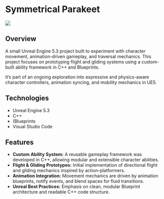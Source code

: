 # Symmetrical Parakeet
![](https://github.com/Kotuon/symmetrical_parakeet/blob/main/symmetrical_parakeet_gif.gif)

## Overview

A small Unreal Engine 5.3 project built to experiment with character movement, animation-driven gameplay, and traversal mechanics. This project focuses on prototyping flight and gliding systems using a custom-built ability framework in C++ and Blueprints.

It’s part of an ongoing exploration into expressive and physics-aware character controllers, animation syncing, and mobility mechanics in UE5.

## Technologies

* Unreal Engine 5.3
* C++
* (Blueprints
* Visual Studio Code

## Features

* __Custom Ability System:__ A reusable gameplay framework was developed in C++, allowing modular and extensible character abilities.
* __Flight & Gliding Prototypes:__ Initial implementation of directional flight and gliding mechanics inspired by action-platformers.
* __Animation Integration:__ Movement mechanics are driven by animation blueprints, notify events, and blend spaces for fluid transitions.
* __Unreal Best Practices:__ Emphasis on clean, modular Blueprint architecture and readable C++ code structure.
